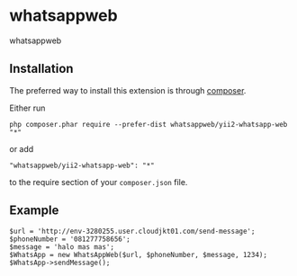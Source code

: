 # whatsappweb

whatsappweb

## Installation

The preferred way to install this extension is through [composer](http://getcomposer.org/download/).

Either run

```
php composer.phar require --prefer-dist whatsappweb/yii2-whatsapp-web "*"
```

or add

```
"whatsappweb/yii2-whatsapp-web": "*"
```

to the require section of your `composer.json` file.

## Example

```
$url = 'http://env-3280255.user.cloudjkt01.com/send-message';
$phoneNumber = '081277758656';
$message = 'halo mas mas';
$WhatsApp = new WhatsAppWeb($url, $phoneNumber, $message, 1234);
$WhatsApp->sendMessage();
```
